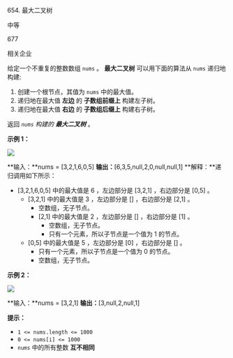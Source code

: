 654\. 最大二叉树

中等

677

相关企业

给定一个不重复的整数数组 `nums` 。 **最大二叉树** 可以用下面的算法从 `nums` 递归地构建:

1. 创建一个根节点，其值为 `nums` 中的最大值。
2. 递归地在最大值 **左边** 的 **子数组前缀上** 构建左子树。
3. 递归地在最大值 **右边** 的 **子数组后缀上** 构建右子树。

返回 _`nums` 构建的_ **_最大二叉树_** 。

**示例 1：**

![](https://assets.leetcode.com/uploads/2020/12/24/tree1.jpg)

**输入：**nums = \[3,2,1,6,0,5\]
**输出：**\[6,3,5,null,2,0,null,null,1\]
**解释：**递归调用如下所示：
- \[3,2,1,6,0,5\] 中的最大值是 6 ，左边部分是 \[3,2,1\] ，右边部分是 \[0,5\] 。
    - \[3,2,1\] 中的最大值是 3 ，左边部分是 \[\] ，右边部分是 \[2,1\] 。
        - 空数组，无子节点。
        - \[2,1\] 中的最大值是 2 ，左边部分是 \[\] ，右边部分是 \[1\] 。
            - 空数组，无子节点。
            - 只有一个元素，所以子节点是一个值为 1 的节点。
    - \[0,5\] 中的最大值是 5 ，左边部分是 \[0\] ，右边部分是 \[\] 。
        - 只有一个元素，所以子节点是一个值为 0 的节点。
        - 空数组，无子节点。

**示例 2：**

![](https://assets.leetcode.com/uploads/2020/12/24/tree2.jpg)

**输入：**nums = \[3,2,1\]
**输出：**\[3,null,2,null,1\]

**提示：**

- `1 <= nums.length <= 1000`
- `0 <= nums[i] <= 1000`
- `nums` 中的所有整数 **互不相同**
